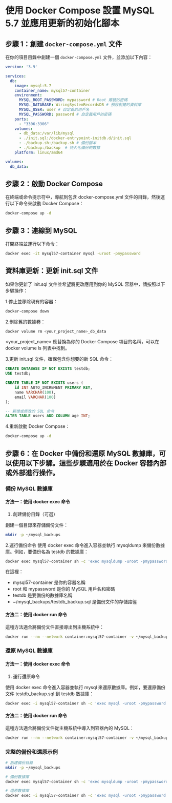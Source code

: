 # 使用 Docker Compose 設置 MySQL 5.7 並應用更新的初始化腳本

## 步驟 1：創建 `docker-compose.yml` 文件

在你的項目目錄中創建一個 `docker-compose.yml` 文件，並添加以下內容：

```yaml
version: '3.9'

services:
  db:
    image: mysql:5.7
    container_name: mysql57-container
    environment:
      MYSQL_ROOT_PASSWORD: mypassword # Root 賬號的密碼
      MYSQL_DATABASE: WiringSystemRecordsDB # 預設創建的資料庫
      MYSQL_USER: user # 自定義的用戶名
      MYSQL_PASSWORD: password # 自定義用戶的密碼
    ports:
      - "3306:3306"
    volumes:
      - db_data:/var/lib/mysql
      - ./init.sql:/docker-entrypoint-initdb.d/init.sql
      - ./backup.sh:/backup.sh # 備份腳本
      - ./backup:/backup  # 持久化備份的數據
    platform: linux/amd64

volumes:
  db_data:

```




## 步驟 2：啟動 Docker Compose
在終端或命令提示符中，導航到包含 docker-compose.yml 文件的目錄，然後運行以下命令來啟動 Docker Compose：
```bash
docker-compose up -d
```


## 步驟 3：連線到 MySQL
打開終端並運行以下命令：
```bash
docker exec -it mysql57-container mysql -uroot -pmypassword
```


## 資料庫更新：更新 init.sql 文件
如果你更新了 init.sql 文件並希望將更改應用到你的 MySQL 容器中，請按照以下步驟操作：

1.停止並移除現有的容器：
```bash
docker-compose down
```

2.刪除舊的數據卷：
```bash
docker volume rm <your_project_name>_db_data
```
<your_project_name> 應替換為你的 Docker Compose 項目的名稱，可以在 docker volume ls 列表中找到。

3.更新 init.sql 文件，確保包含你想要的新 SQL 命令：

```sql
CREATE DATABASE IF NOT EXISTS testdb;
USE testdb;

CREATE TABLE IF NOT EXISTS users (
    id INT AUTO_INCREMENT PRIMARY KEY,
    name VARCHAR(100),
    email VARCHAR(100)
);

-- 新增或修改的 SQL 命令
ALTER TABLE users ADD COLUMN age INT;
```

4.重新啟動 Docker Compose：
```bash
docker-compose up -d
```


## 步驟 6：在 Docker 中備份和還原 MySQL 數據庫，可以使用以下步驟。這些步驟適用於在 Docker 容器內部或外部進行操作。

### 備份 MySQL 數據庫
#### 方法一：使用 docker exec 命令
1. 創建備份目錄（可選）

創建一個目錄來存儲備份文件：
```bash
mkdir -p ~/mysql_backups
```

2.運行備份命令
使用 docker exec 命令進入容器並執行 mysqldump 來備份數據庫。例如，要備份名為 testdb 的數據庫：

```bash
docker exec mysql57-container sh -c 'exec mysqldump -uroot -pmypassword testdb' > ~/mysql_backups/testdb_backup.sql
```

在這裡：
- mysql57-container 是你的容器名稱
- root 和 mypassword 是你的 MySQL 用戶名和密碼
- testdb 是要備份的數據庫名稱
- ~/mysql_backups/testdb_backup.sql 是備份文件的存儲路徑

#### 方法二：使用 docker run 命令
這種方法適合將備份文件直接導出到主機系統中：

```bash
docker run --rm --network container:mysql57-container -v ~/mysql_backups:/backups mysql:5.7 sh -c 'exec mysqldump -uroot -pmypassword testdb > /backups/testdb_backup.sql'
```


### 還原 MySQL 數據庫
#### 方法一：使用 docker exec 命令
1. 運行還原命令

使用 docker exec 命令進入容器並執行 mysql 來還原數據庫。例如，要還原備份文件 testdb_backup.sql 到 testdb 數據庫：
```bash
docker exec -i mysql57-container sh -c 'exec mysql -uroot -pmypassword testdb' < ~/mysql_backups/testdb_backup.sql
```
#### 方法二：使用 docker run 命令
這種方法適合將備份文件從主機系統中導入到容器內的 MySQL：
```bash
docker run --rm --network container:mysql57-container -v ~/mysql_backups:/backups mysql:5.7 sh -c 'exec mysql -uroot -pmypassword testdb < /backups/testdb_backup.sql'
```

### 完整的備份和還原示例
```bash
# 創建備份目錄
mkdir -p ~/mysql_backups

# 備份數據庫
docker exec mysql57-container sh -c 'exec mysqldump -uroot -pmypassword testdb' > ~/mysql_backups/testdb_backup.sql

# 還原數據庫
docker exec -i mysql57-container sh -c 'exec mysql -uroot -pmypassword testdb' < ~/mysql_backups/testdb_backup.sql
```

